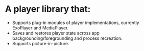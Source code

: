 # A player library that:
* Supports plug-in modules of player implementations, currently ExoPlayer and MediaPlayer.
* Saves and restores player state across app backgrounding/foregrounding and process recreation.
* Supports picture-in-picture.